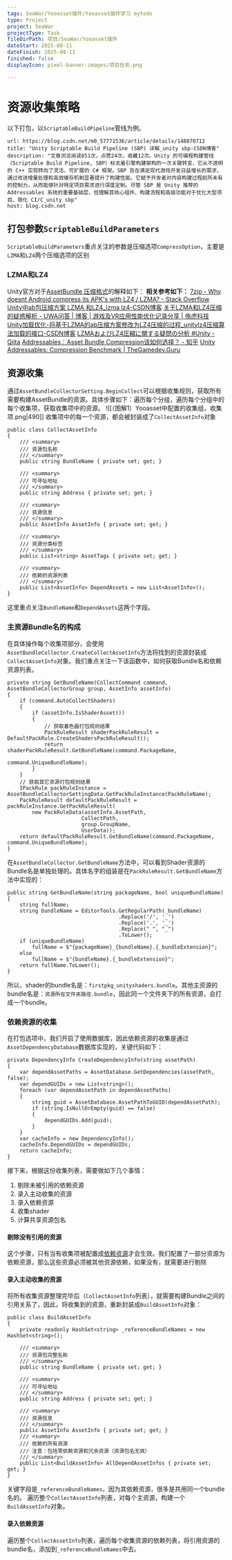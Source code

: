 ```yaml
---
tags: SeaWar/Yooasset插件/Yooasset插件学习 mytodo
type: Project
project: SeaWar
projectType: Task
fileDirPath: 项目/SeaWar/Yooasset插件
dateStart: 2025-08-11
dateFinish: 2025-08-11
finished: false
displayIcon: pixel-banner-images/项目任务.png

---
```

# 资源收集策略
以下打包，以`ScriptableBuildPipeline`管线为例。
```cardlink
url: https://blog.csdn.net/m0_57771536/article/details/148870712
title: "Unity Scriptable Build Pipeline (SBP) 详解_unity sbp-CSDN博客"
description: "文章浏览阅读851次，点赞24次，收藏12次。Unity 的可编程构建管线（Scriptable Build Pipeline, SBP）标志着引擎构建架构的一次关键转变，它从不透明的 C++ 实现转向了灵活、可扩展的 C# 框架。SBP 旨在满足现代游戏开发日益增长的需求，通过改进增量处理和高效缓存机制显著提升了构建性能。它赋予开发者对内容构建过程前所未有的控制力，从而能够针对特定项目需求进行深度定制。尽管 SBP 是 Unity 推荐的 Addressables 系统的重要基础层，但理解其核心组件、构建流程和高级功能对于优化大型项目、简化 CI/C_unity sbp"
host: blog.csdn.net
```
## 打包参数`ScriptableBuildParameters`
`ScriptableBuildParameters`重点关注的参数是压缩选项`CompressOption`，主要是`LZMA`和`LZ4`两个压缩选项的区别
### **LZMA和LZ4**
Unity官方对于[AssetBundle 压缩格式](https://docs.unity3d.com/Manual/assetbundles-compression-format.html)的解释如下：
**相关参考如下：**
[7zip - Why doesnt Android compress its APK's with LZ4 / LZMA? - Stack Overflow](https://stackoverflow.com/questions/46357763/why-doesnt-android-compress-its-apks-with-lz4-lzma)
[Unity中ab包压缩方案 LZMA 和LZ4_lzma lz4-CSDN博客](https://blog.csdn.net/qq_38721111/article/details/129184791)
[关于LZMA和LZ4压缩的疑惑解析 - UWA问答 | 博客 | 游戏及VR应用性能优化记录分享 | 侑虎科技](https://blog.uwa4d.com/archives/TechSharing_112.html)
[Unity加载优化-将基于LZMA的ab压缩方案修改为LZ4压缩的过程_unitylz4压缩算法加载的接口-CSDN博客](https://blog.csdn.net/weixin_36719607/article/details/121257948)
[LZMAおよびLZ4圧縮に関する疑問の分析 #Unity - Qiita](https://qiita.com/UWATechnology/items/7039e4623998d2dc4fa3)
[Addressables：Asset Bundle Compression该如何选择？ - 知乎](https://zhuanlan.zhihu.com/p/673316663)
[Unity Addressables: Compression Benchmark | TheGamedev.Guru](https://thegamedev.guru/unity-addressables/compression-benchmark/)
## 资源收集
通过`AssetBundleCollectorSetting.BeginCollect`可以根据收集规则，获取所有需要构建AssetBundle的资源。具体步骤如下：遍历每个分组，遍历每个分组中的每个收集项，获取收集项中的资源。
![[（图解1）Yooasset中配置的收集组，收集项.png|490]]
收集项中的每一个资源，都会被封装成了`CollectAssetInfo`对象
```CSharp
public class CollectAssetInfo  
{  
    /// <summary>  
    /// 资源包名称  
    /// </summary>  
    public string BundleName { private set; get; }  
  
    /// <summary>  
    /// 可寻址地址  
    /// </summary>  
    public string Address { private set; get; }  
  
    /// <summary>  
    /// 资源信息  
    /// </summary>  
    public AssetInfo AssetInfo { private set; get; }  
  
    /// <summary>  
    /// 资源分类标签  
    /// </summary>  
    public List<string> AssetTags { private set; get; }  
  
    /// <summary>  
    /// 依赖的资源列表  
    /// </summary>  
    public List<AssetInfo> DependAssets = new List<AssetInfo>();  
}
```
这里重点关注`BundleName`和`DependAssets`这两个字段。
### 主资源Bundle名的构成
在具体操作每个收集项部分，会使用`AssetBundleCollector.CreateCollectAssetInfo`方法将找到的资源封装成`CollectAssetInfo`对象。我们重点关注一下该函数中，如何获取Bundle名和依赖资源列表。
```Csharp
private string GetBundleName(CollectCommand command, AssetBundleCollectorGroup group, AssetInfo assetInfo)  
{  
    if (command.AutoCollectShaders)  
    {        
        if (assetInfo.IsShaderAsset())  
        {            
            // 获取着色器打包规则结果  
            PackRuleResult shaderPackRuleResult = DefaultPackRule.CreateShadersPackRuleResult();  
            return shaderPackRuleResult.GetBundleName(command.PackageName, 
                                                    command.UniqueBundleName);  
        }    
    }  
    // 获取其它资源打包规则结果  
    IPackRule packRuleInstance = AssetBundleCollectorSettingData.GetPackRuleInstance(PackRuleName);  
    PackRuleResult defaultPackRuleResult = packRuleInstance.GetPackRuleResult(
        new PackRuleData(assetInfo.AssetPath, 
                        CollectPath, 
                        group.GroupName, 
                        UserData));  
    return defaultPackRuleResult.GetBundleName(command.PackageName, command.UniqueBundleName);  
}
```
在`AssetBundleCollector.GetBundleName`方法中，可以看到Shader资源的Bundle名是单独处理的。具体名字的组装是在`PackRuleResult.GetBundleName`方法中实现的：
```CSharp
public string GetBundleName(string packageName, bool uniqueBundleName)  
{  
    string fullName;  
    string bundleName = EditorTools.GetRegularPath(_bundleName)
                                    .Replace('/', '_')
                                    .Replace('.', '_')
                                    .Replace(" ", "_")
                                    .ToLower();  
    if (uniqueBundleName)  
        fullName = $"{packageName}_{bundleName}.{_bundleExtension}";  
    else  
        fullName = $"{bundleName}.{_bundleExtension}";  
    return fullName.ToLower();  
}
```
所以，shader的bundle名是：`firstpkg_unityshaders.bundle`。其他主资源的bundle名是：`资源所在文件夹路径.bundle`，因此同一个文件夹下的所有资源，会打成一个bundle。
### 依赖资源的收集
在打包选项中，我们开启了使用数据库，因此依赖资源的收集是通过`AssetDependencyDatabase`数据库实现的，关键代码如下：
```CSharp
private DependencyInfo CreateDependencyInfo(string assetPath)
{
    var dependAssetPaths = AssetDatabase.GetDependencies(assetPath, false);
    var dependGUIDs = new List<string>();
    foreach (var dependAssetPath in dependAssetPaths)
    {
        string guid = AssetDatabase.AssetPathToGUID(dependAssetPath);
        if (string.IsNullOrEmpty(guid) == false)
        {
            dependGUIDs.Add(guid);
        }
    }
    var cacheInfo = new DependencyInfo();
    cacheInfo.DependGUIDs = dependGUIDs;
    return cacheInfo;
}
```
接下来，根据这份收集列表，需要做如下几个事情：
1. 剔除未被引用的依赖资源
2. 录入主动收集的资源
3. 录入依赖资源
4. 收集shader
5. 计算共享资源包名
#### **剔除没有引用的资源**
这个步骤，只有当有收集项被配置成[依赖资源](https://www.yooasset.com/docs/api/YooAsset.Editor/ECollectorType#dependassetcollector)才会生效。我们配置了一部分资源为依赖资源，那么这些资源必须被其他资源依赖，如果没有，就需要进行剔除
#### **录入主动收集的资源**
将所有收集资源整理完毕后（`CollectAssetInfo`列表），就需要构建Bundle之间的引用关系了，因此，将收集到的资源，重新封装成`BuildAssetInfo`对象：
```CSharp
public class BuildAssetInfo  
{  
    private readonly HashSet<string> _referenceBundleNames = new HashSet<string>();  

    /// <summary>  
    /// 资源包完整名称  
    /// </summary>  
    public string BundleName { private set; get; }  
  
    /// <summary>  
    /// 可寻址地址  
    /// </summary>  
    public string Address { private set; get; }  
  
    /// <summary>  
    /// 资源信息  
    /// </summary>  
    public AssetInfo AssetInfo { private set; get; }  
    /// <summary>  
    /// 依赖的所有资源  
    /// 注意：包括零依赖资源和冗余资源（资源包名无效）  
    /// </summary>  
    public List<BuildAssetInfo> AllDependAssetInfos { private set; get; }
}
```
关键字段是`_referenceBundleNames`，因为其依赖资源，很多是共用同一个bundle名的。
遍历整个`CollectAssetInfo`列表，对每个主资源，构建一个`BuildAssetInfo`对象。
#### **录入依赖资源**
遍历整个`CollectAssetInfo`列表，遍历每个收集资源的依赖列表，将引用资源的bundle名，添加到`_referenceBundleNames`中去。

